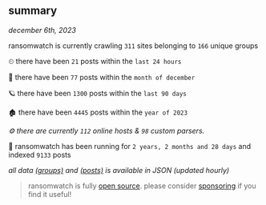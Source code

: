 
## summary
_december 6th, 2023_

ransomwatch is currently crawling `311` sites belonging to `166` unique groups

⏲ there have been `21` posts within the `last 24 hours`

🦈 there have been `77` posts within the `month of december`

🪐 there have been `1300` posts within the `last 90 days`

🏚 there have been `4445` posts within the `year of 2023`

_⚙️ there are currently `112` online hosts & `98` custom parsers._

🦕 ransomwatch has been running for `2 years, 2 months and 28 days` and indexed `9133` posts

_all data  [(groups)](http://ransomwhat.telemetry.ltd/groups) and [(posts)](http://ransomwhat.telemetry.ltd/posts) is available in JSON (updated hourly)_

> ransomwatch is fully [open source](https://github.com/joshhighet/ransomwatch#ransomwatch--). please consider [sponsoring](https://github.com/sponsors/joshhighet) if you find it useful!
